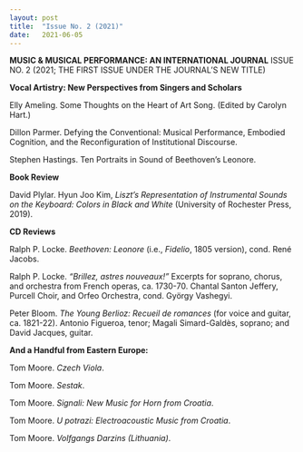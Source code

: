 ```yaml
---
layout: post
title:  "Issue No. 2 (2021)"
date:   2021-06-05 
---
```


**MUSIC & MUSICAL PERFORMANCE: AN INTERNATIONAL JOURNAL**
ISSUE NO. 2 (2021; THE FIRST ISSUE UNDER THE JOURNAL’S NEW TITLE)

**Vocal Artistry: New Perspectives from Singers and Scholars**

Elly Ameling. Some Thoughts on the Heart of Art Song. (Edited by Carolyn Hart.)

Dillon Parmer. Defying the Conventional: Musical Performance, Embodied Cognition, and the Reconfiguration of Institutional Discourse.

Stephen Hastings. Ten Portraits in Sound of Beethoven’s Leonore.

**Book Review**

David Plylar. Hyun Joo Kim, *Liszt’s Representation of Instrumental Sounds on the Keyboard: Colors in Black and White* (University of Rochester Press, 2019).

**CD Reviews**

Ralph P. Locke. *Beethoven: Leonore* (i.e., *Fidelio*, 1805 version), cond. René Jacobs.

Ralph P. Locke. *“Brillez, astres nouveaux!”* Excerpts for soprano, chorus, and orchestra from French operas, ca. 1730-70. Chantal Santon Jeffery, Purcell Choir, and Orfeo Orchestra, cond. György Vashegyi.

Peter Bloom. *The Young Berlioz: Recueil de romances* (for voice and guitar, ca. 1821-22). Antonio Figueroa, tenor; Magali Simard-Galdès, soprano; and David Jacques, guitar.

**And a Handful from Eastern Europe:**

Tom Moore. *Czech Viola*.

Tom Moore. *Sestak*.

Tom Moore. *Signali: New Music for Horn from Croatia*.

Tom Moore. *U potrazi: Electroacoustic Music from Croatia*.

Tom Moore. *Volfgangs Darzins (Lithuania)*.
